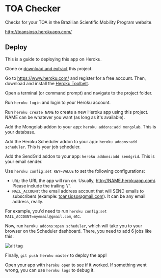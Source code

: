 TOA Checker
===========

Checks for your TOA in the Brazilian Scientific Mobility Program website.

http://toansioso.herokuapp.com/


Deploy
------

This is a guide to deploying this app on Heroku.

Clone or [download and extract](https://github.com/gberger/toansioso/archive/master.zip) this project.

Go to https://www.heroku.com/ and register for a free account. Then, download and install the [Heroku Toolbelt](https://toolbelt.heroku.com/).

Open a terminal (or command prompt) and navigate to the project folder. 

Run `heroku login` and login to your Heroku account.

Run `heroku create NAME` to create a new Heroku app using this project. NAME can be whatever you want (as long as it's available).

Add the Mongolab addon to your app: `heroku addons:add mongolab`. This is your database.

Add the Heroku Scheduler addon to your app: `heroku addons:add scheduler`. This is your job scheduler.

Add the SendGrid addon to your app: `heroku addons:add sendgrid`. This is your email sender.

Use `heroku config:set KEY=VALUE` to set the following configurations:

 * `URL`: the URL the app will run on. Usually, http://NAME.herokuapp.com/. Please include the trailing '/'.
 * `MAIL_ACCOUNT`: the email address account that will SEND emails to subscribers (example: toansioso@gmail.com). It can be any email address, really.

For example, you'd need to run `heroku config:set MAIL_ACCOUNT=myemail@gmail.com`, etc.

Now, run `heroku addons:open scheduler`, which will take you to your browser on the Scheduler dashboard. There, you need to add 6 jobs like this:

![alt tag](https://raw.github.com/gberger/toansioso/master/example-scheduler.png)

Finally, `git push heroku master` to deploy the app!

Open your app with `heroku open` to see if it worked. If something went wrong, you can use `heroku logs` to debug it.
